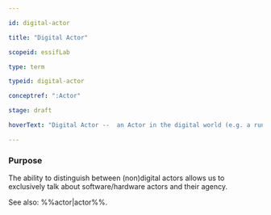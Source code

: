 ```yaml
---

id: digital-actor

title: "Digital Actor"

scopeid: essifLab

type: term

typeid: digital-actor

conceptref: ":Actor"

stage: draft

hoverText: "Digital Actor --  an Actor in the digital world (e.g. a running app, or a web-server)."

---
```




### Purpose

<!--State the purpose(s) for which it is necessary (or at least: desirable) to define <New Term>.-->

The ability to distinguish between (non)digital actors allows us to exclusively talk about software/hardware actors and their agency.



See also: %%actor|actor%%.
